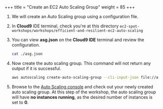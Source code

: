 +++
title = "Create an EC2 Auto Scaling Group"
weight = 85
+++


1. We will create an Auto Scaling group using a configuration file.
2. In **Cloud9** IDE terminal, check you're at this directory `ec2-spot-workshops/workshops/efficient-and-resilient-ec2-auto-scaling`
3. You can view **asg.json** on the **Cloud9 IDE** terminal and review the configuration.

    ```bash
    cat ./asg.json
    ```

4. Now create the auto scaling group. This command will not return any output if it is successful.

    ```bash
    aws autoscaling create-auto-scaling-group --cli-input-json file://asg.json
    ```

5. Browse to the [Auto Scaling console](https://console.aws.amazon.com/ec2/autoscaling/home#AutoScalingGroups:view=details) and check out your newly created auto scaling group. At this step of the workshop, the auto scaling group will have **no instances running**, as the desired number of instances is set to **0**.